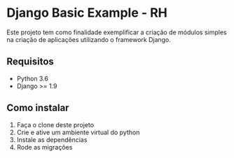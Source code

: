 # Django Basic Example - RH

Este projeto tem como finalidade exemplificar a criação de módulos simples na criação de aplicações utilizando o framework Django.


## Requisitos

- Python 3.6
- Django >= 1.9

## Como instalar

1. Faça o clone deste projeto
2. Crie e ative um ambiente virtual do python
3. Instale as dependências
4. Rode as migrações

